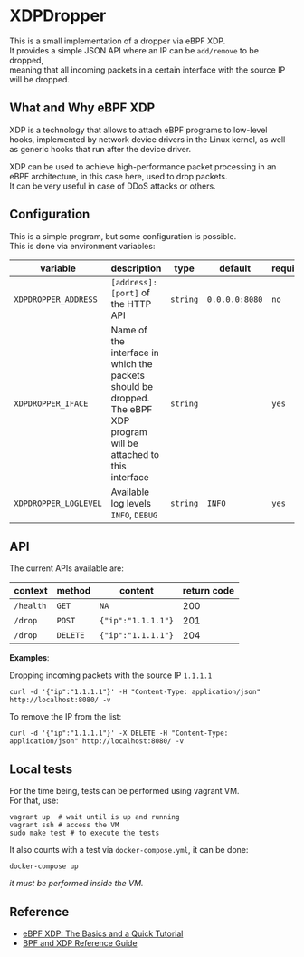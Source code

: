 # XDPDropper

This is a small implementation of a dropper via eBPF XDP.   
It provides a simple JSON API where an IP can be `add/remove` to be dropped,   
meaning that all incoming packets in a certain interface with the source IP will be dropped.

## What and Why eBPF XDP
XDP is a technology that allows to attach eBPF programs to low-level hooks, implemented by network device drivers in the Linux kernel, as well as generic hooks that run after the device driver.

XDP can be used to achieve high-performance packet processing in an eBPF architecture, in this case here, used to drop packets.   
It can be very useful in case of DDoS attacks or others.   

## Configuration
This is a simple program, but some configuration is possible.   
This is done via environment variables:

| variable | description | type | default | required |
|---|---|---|---|---|
| `XDPDROPPER_ADDRESS` | `[address]:[port]` of the HTTP API | `string` | `0.0.0.0:8080` | `no` |
| `XDPDROPPER_IFACE` | Name of the interface in which the packets should be dropped. The eBPF XDP program will be attached to this interface |  `string` | | `yes` |
| `XDPDROPPER_LOGLEVEL` | Available log levels `INFO`, `DEBUG` | `string` | `INFO` | `yes` |

## API
The current APIs available are:

| context | method | content | return code |
|---|---|---|---|
| `/health` | `GET` | `NA` | 200 |
| `/drop` | `POST` | `{"ip":"1.1.1.1"}` | 201 |
| `/drop` | `DELETE` | `{"ip":"1.1.1.1"}` | 204 |

**Examples**:

Dropping incoming packets with the source IP `1.1.1.1`
```shell
curl -d '{"ip":"1.1.1.1"}' -H "Content-Type: application/json" http://localhost:8080/ -v
```

To remove the IP from the list:
```shell
curl -d '{"ip":"1.1.1.1"}' -X DELETE -H "Content-Type: application/json" http://localhost:8080/ -v
```

## Local tests
For the time being, tests can be performed using vagrant VM.   
For that, use:
```
vagrant up  # wait until is up and running
vagrant ssh # access the VM
sudo make test # to execute the tests
```

It also counts with a test via `docker-compose.yml`, it can be done:
```
docker-compose up
```
*it must be performed inside the VM.*

## Reference
- [eBPF XDP: The Basics and a Quick Tutorial](https://www.tigera.io/learn/guides/ebpf/ebpf-xdp/)
- [BPF and XDP Reference Guide](https://docs.cilium.io/en/stable/bpf/)
